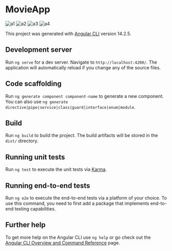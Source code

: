 # MovieApp
![a1](https://user-images.githubusercontent.com/68748043/197406600-d2e91a49-6763-43ab-807d-1200e0faccd2.PNG)
![a2](https://user-images.githubusercontent.com/68748043/197406611-04f44038-ac1d-4912-bfb6-673bf847ce57.PNG)
![a3](https://user-images.githubusercontent.com/68748043/197406618-1055d905-f092-438b-8a4b-d4c2a48e659a.PNG)
![a4](https://user-images.githubusercontent.com/68748043/197406637-c2c002a6-9738-40de-88f0-44b2f8562c86.PNG)

This project was generated with [Angular CLI](https://github.com/angular/angular-cli) version 14.2.5.

## Development server

Run `ng serve` for a dev server. Navigate to `http://localhost:4200/`. The application will automatically reload if you change any of the source files.

## Code scaffolding

Run `ng generate component component-name` to generate a new component. You can also use `ng generate directive|pipe|service|class|guard|interface|enum|module`.

## Build

Run `ng build` to build the project. The build artifacts will be stored in the `dist/` directory.

## Running unit tests

Run `ng test` to execute the unit tests via [Karma](https://karma-runner.github.io).

## Running end-to-end tests

Run `ng e2e` to execute the end-to-end tests via a platform of your choice. To use this command, you need to first add a package that implements end-to-end testing capabilities.

## Further help

To get more help on the Angular CLI use `ng help` or go check out the [Angular CLI Overview and Command Reference](https://angular.io/cli) page.
